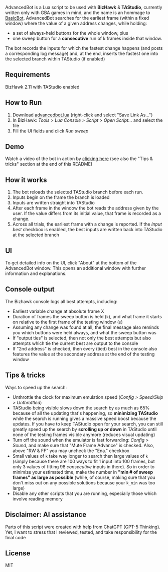 AdvancedBot is a Lua script to be used with **BizHawk** & **TAStudio**, currently written only with GBA games in mind, and the name is an hommage to [BasicBot](https://tasvideos.org/Bizhawk/BasicBot). AdvancedBot searches for the earliest frame (within a fixed window) where the value of a given address changes, while holding:
- a set of always-held buttons for the whole window, plus
- one sweep button for a **consecutive** run of k frames inside that window.

The bot records the inputs for which the fastest change happens (and posts a corresponding log message) and, at the end, inserts the fastest one into the selected branch within TAStudio (if enabled)

## Requirements
BizHawk 2.11 with TAStudio enabled

## How to Run
1. Download [advancedbot.lua](https://raw.githubusercontent.com/toca-1/advancedbot-bizhawk/main/advancedbot.lua) (right-click and select "Save Link As...")
2. In BizHawk: *Tools > Lua Console > Script > Open Script...* and select the file
3. Fill the UI fields and click *Run sweep*

## Demo
Watch a video of the bot in action by [clicking here](https://www.youtube.com/watch?v=VKQaV8AZy2k) (see also the "Tips & tricks" section at the end of this README)

## How it works
1. The bot reloads the selected TAStudio branch before each run.
2. Inputs begin on the frame the branch is loaded
3. Inputs are written straight into TAStudio
4. After each frame in the window the bot reads the address given by the user. If the value differs from its initial value, that frame is recorded as a change.  
5. Across all trials, the earliest frame with a change is reported. If the *Input best* checkbox is enabled, the best inputs are written back into TAStudio at the selected branch

## UI
To get detailed info on the UI, click "About" at the bottom of the AdvancedBot window. This opens an additional window with further information and explanations.

## Console output
The Bizhawk console logs all best attempts, including:
- Earliest variable change at absolute frame X
- Duration of frames the sweep button is held (`k`), and what frame it starts on relative to the first frame of the testing window (`s`)
- Assuming any change was found at all, the final message also reminds you which buttons were held always, and what the sweep button was
- If "output ties" is selected, then not only the best attempts but also attempts which tie the current best are output to the console
- If "2nd address" is checked, then every (tied) best in the console also features the value at the secondary address at the end of the testing window

## Tips & tricks
Ways to speed up the search:
- Unthrottle the clock for maximum emulation speed (*Config > Speed/Skip > Unthrottled*)
- TAStudio being visible slows down the search by as much as 65% because of all the updating that's happening, so **minimizing TAStudio** while the search is running gives a massive speed boost because the updates. If you have to keep TAStudio open for your search, you can still greatly speed up the search by **scrolling up or down** in TAStudio until none of the testing frames visible anymore (reduces visual updating)
- Turn off the sound when the emulator is fast forwarding: *Config > Sound*, and make sure that "Mute Frame Advance" is checked. Also, above "RW & FF" you may uncheck the "Ena." checkbox
- Small values of `k` take way longer to search then large values of `k` (simply because there are 100 ways to fit 1 input into 100 frames, but only 3 values of fitting 98 *consecutive* inputs in there). So in order to minimize your estimated time, make the number in **"min # of sweep frames" as large as possible** (while, of course, making sure that you don't miss out on any possible solutions because your `k_min` was too large)
- Disable any other scripts that you are running, especially those which involve reading memory

## Disclaimer: AI assistance
Parts of this script were created with help from ChatGPT (GPT-5 Thinking). Yet, I want to stress that I reviewed, tested, and take responsibility for the final code

## License
MIT
